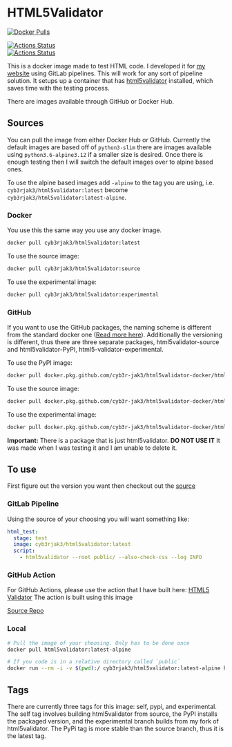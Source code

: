 # HTML5Validator

[![Docker Pulls](https://img.shields.io/docker/pulls/cyb3rjak3/html5validator)](https://hub.docker.com/r/cyb3rjak3/html5validator)

[![Actions Status](https://github.com/Cyb3r-Jak3/html5validator-docker/workflows/Docker%20CI/badge.svg)](https://github.com/Cyb3r-Jak3/html5validator-docker/actions)  
[![Actions Status](https://github.com/Cyb3r-Jak3/html5validator-docker/workflows/GitHub%20CI/badge.svg)](https://github.com/Cyb3r-Jak3/html5validator-docker/actions)  

This is a docker image made to test HTML code. I developed it for [my website](https://www.jwhite.network) using GitLab pipelines. This will work for any sort of pipeline solution. It setups up a container that has [html5validator](https://github.com/svenkreiss/html5validator) installed, which saves time with the testing process.

There are images available through GitHub or Docker Hub.

## Sources

You can pull the image from either Docker Hub or GitHub. Currently the default images are based off of `python3-slim` there are images available using `python3.6-alpine3.12` if a smaller size is desired. Once there is enough testing then I will switch the default images over to alpine based ones.

To use the alpine based images add `-alpine` to the tag you are using, i.e. `cyb3rjak3/html5validator:latest` become `cyb3rjak3/html5validator:latest-alpine`.

### Docker

You use this the same way you use any docker image.

```bash
docker pull cyb3rjak3/html5validator:latest
```

To use the source image:  

```bash
docker pull cyb3rjak3/html5validator:source
```

To use the experimental image:  

```bash
docker pull cyb3rjak3/html5validator:experimental
```

### GitHub

If you want to use the GitHub packages, the naming scheme is different from the standard docker one ([Read more here](https://help.github.com/en/github/managing-packages-with-github-packages/configuring-docker-for-use-with-github-packages#installing-a-package)). Additionally the versioning is different, thus there are three separate packages, html5validator-source and html5validator-PyPI, html5-validator-experimental.

To use the PyPI image:  

```bash
docker pull docker.pkg.github.com/cyb3r-jak3/html5validator-docker/html5validator-pypi:latest
```

To use the source image:  

```bash
docker pull docker.pkg.github.com/cyb3r-jak3/html5validator-docker/html5validator-source:latest
```

To use the experimental image:  

```bash
docker pull docker.pkg.github.com/cyb3r-jak3/html5validator-docker/html5validator-experimental:latest
```

**Important:** There is a package that is just html5validator. **DO NOT USE IT** It was made when I was testing it and I am unable to delete it.

## To use

First figure out the version you want then checkout out the [source](#sources)

### GitLab Pipeline

Using the source of your choosing you will want something like:

```yaml
html_test:
  stage: test
  image: cyb3rjak3/html5validator:latest
  script:
    - html5validator --root public/ --also-check-css --log INFO
```

### GitHub Action

For GitHub Actions, please use the action that I have built here: [HTML5 Validator](https://github.com/marketplace/actions/html5-validator)
The action is built using this image

[Source Repo](https://github.com/Cyb3r-Jak3/html5validator-action)

### Local

```bash
# Pull the image of your choosing. Only has to be done once
docker pull html5validator:latest-alpine

# If you code is in a relative directory called `public`
docker run --rm -i -v $(pwd):/ cyb3rjak3/html5validator:latest-alpine html5validator --root /public
```

## Tags

There are currently three tags for this image: self, pypi, and experimental. The self tag involves building html5validator from source, the PyPI installs the packaged version, and the experimental branch builds from my fork of html5validator. The PyPi tag is more stable than the source branch, thus it is the latest tag.
